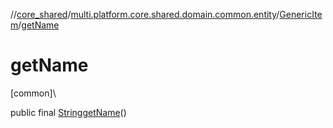 //[core_shared](../../../index.md)/[multi.platform.core.shared.domain.common.entity](../index.md)/[GenericItem](index.md)/[getName](get-name.md)

# getName

[common]\

public final [String](https://docs.oracle.com/javase/8/docs/api/java/lang/String.html)[getName](get-name.md)()

